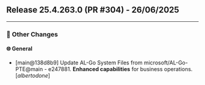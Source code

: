 ## Release 25.4.263.0 (PR #304) - 26/06/2025
---
### 🔧 Other Changes

#### 🌐 General
  * [main@138d8b9] Update AL-Go System Files from microsoft/AL-Go-PTE@main - e247881. **Enhanced capabilities** for business operations. [*albertodone*]

